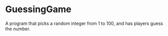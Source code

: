 # GuessingGame
A program that picks a random integer from 1 to 100, and has players guess the number.
